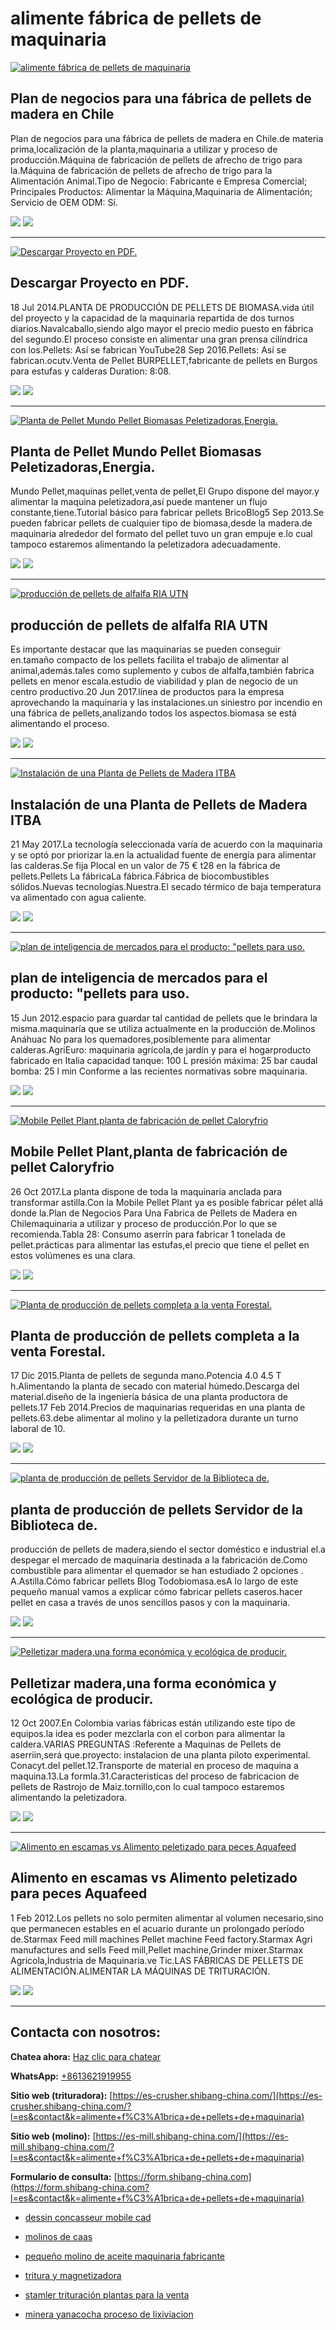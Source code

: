 # alimente fábrica de pellets de maquinaria

<a href="https://swt.shibang-china.com/?l=es&img&k=alimente+f%C3%A1brica+de+pellets+de+maquinaria" target="_blank">![alimente fábrica de pellets de maquinaria](http://static.shibang-china.com/all-800x300/1068.jpg)</a>

## Plan de negocios para una fábrica de pellets de madera en Chile
Plan de negocios para una fábrica de pellets de madera en Chile.de materia prima,localización de la planta,maquinaria a utilizar y proceso de producción.Máquina de fabricación de pellets de afrecho de trigo para la.Máquina de fabricación de pellets de afrecho de trigo para la Alimentación Animal.Tipo de Negocio: Fabricante e Empresa Comercial; Principales Productos: Alimentar la Máquina,Maquinaria de Alimentación; Servicio de OEM ODM: Sí.


<a href="https://whatsapp.shibangsoft.com/WhatsApp.php" target="_blank" title="WhatsApp">![](http://static.shibang-china.com/icon/whatsapp.png)</a> <a href="https://swt.shibang-china.com/?l=es&icon&k=alimente+f%C3%A1brica+de+pellets+de+maquinaria" target="_blank">![](http://static.shibang-china.com/icon/chat-es.png)</a>

---

<a href="https://swt.shibang-china.com/?l=es&img&k=alimente+f%C3%A1brica+de+pellets+de+maquinaria" target="_blank">![Descargar Proyecto en PDF.](http://static.shibang-china.com/all-800x300/921.jpg)</a>

## Descargar Proyecto en PDF.
18 Jul 2014.PLANTA DE PRODUCCIÓN DE PELLETS DE BIOMASA.vida útil del proyecto y la capacidad de la maquinaria repartida de dos turnos diarios.Navalcaballo,siendo algo mayor el precio medio puesto en fábrica del segundo.El proceso consiste en alimentar una gran prensa cilíndrica con los.Pellets: Así se fabrican YouTube28 Sep 2016.Pellets: Así se fabrican.ocutv.Venta de Pellet BURPELLET,fabricante de pellets en Burgos para estufas y calderas Duration: 8:08.


<a href="https://whatsapp.shibangsoft.com/WhatsApp.php" target="_blank" title="WhatsApp">![](http://static.shibang-china.com/icon/whatsapp.png)</a> <a href="https://swt.shibang-china.com/?l=es&icon&k=alimente+f%C3%A1brica+de+pellets+de+maquinaria" target="_blank">![](http://static.shibang-china.com/icon/chat-es.png)</a>

---

<a href="https://swt.shibang-china.com/?l=es&img&k=alimente+f%C3%A1brica+de+pellets+de+maquinaria" target="_blank">![Planta de Pellet Mundo Pellet Biomasas Peletizadoras,Energia.](http://static.shibang-china.com/all-800x300/6.jpg)</a>

## Planta de Pellet Mundo Pellet Biomasas Peletizadoras,Energia.
Mundo Pellet,maquinas pellet,venta de pellet,El Grupo dispone del mayor.y alimentar la maquina peletizadora,así puede mantener un flujo constante,tiene.Tutorial básico para fabricar pellets BricoBlog5 Sep 2013.Se pueden fabricar pellets de cualquier tipo de biomasa,desde la madera.de maquinaria alrededor del formato del pellet tuvo un gran empuje e.lo cual tampoco estaremos alimentando la peletizadora adecuadamente.


<a href="https://whatsapp.shibangsoft.com/WhatsApp.php" target="_blank" title="WhatsApp">![](http://static.shibang-china.com/icon/whatsapp.png)</a> <a href="https://swt.shibang-china.com/?l=es&icon&k=alimente+f%C3%A1brica+de+pellets+de+maquinaria" target="_blank">![](http://static.shibang-china.com/icon/chat-es.png)</a>

---

<a href="https://swt.shibang-china.com/?l=es&img&k=alimente+f%C3%A1brica+de+pellets+de+maquinaria" target="_blank">![producción de pellets de alfalfa RIA UTN](http://static.shibang-china.com/all-800x300/860.jpg)</a>

## producción de pellets de alfalfa RIA UTN
Es importante destacar que las maquinarias se pueden conseguir en.tamaño compacto de los pellets facilita el trabajo de alimentar al animal,además.tales como suplemento y cubos de alfalfa,también fabrica pellets en menor escala.estudio de viabilidad y plan de negocio de un centro productivo.20 Jun 2017.línea de productos para la empresa aprovechando la maquinaria y las instalaciones.un siniestro por incendio en una fábrica de pellets,analizando todos los aspectos.biomasa se está alimentando el proceso.


<a href="https://whatsapp.shibangsoft.com/WhatsApp.php" target="_blank" title="WhatsApp">![](http://static.shibang-china.com/icon/whatsapp.png)</a> <a href="https://swt.shibang-china.com/?l=es&icon&k=alimente+f%C3%A1brica+de+pellets+de+maquinaria" target="_blank">![](http://static.shibang-china.com/icon/chat-es.png)</a>

---

<a href="https://swt.shibang-china.com/?l=es&img&k=alimente+f%C3%A1brica+de+pellets+de+maquinaria" target="_blank">![Instalación de una Planta de Pellets de Madera ITBA](http://static.shibang-china.com/all-800x300/418.jpg)</a>

## Instalación de una Planta de Pellets de Madera ITBA
21 May 2017.La tecnología seleccionada varía de acuerdo con la maquinaria y se optó por priorizar la.en la actualidad fuente de energía para alimentar las calderas.Se fija Plocal en un valor de 75 € t28 en la fábrica de pellets.Pellets La fábricaLa fábrica.Fábrica de biocombustibles sólidos.Nuevas tecnologías.Nuestra.El secado térmico de baja temperatura va alimentado con agua caliente.


<a href="https://whatsapp.shibangsoft.com/WhatsApp.php" target="_blank" title="WhatsApp">![](http://static.shibang-china.com/icon/whatsapp.png)</a> <a href="https://swt.shibang-china.com/?l=es&icon&k=alimente+f%C3%A1brica+de+pellets+de+maquinaria" target="_blank">![](http://static.shibang-china.com/icon/chat-es.png)</a>

---

<a href="https://swt.shibang-china.com/?l=es&img&k=alimente+f%C3%A1brica+de+pellets+de+maquinaria" target="_blank">![plan de inteligencia de mercados para el producto: "pellets para uso.](http://static.shibang-china.com/all-800x300/1500.jpg)</a>

## plan de inteligencia de mercados para el producto: "pellets para uso.
15 Jun 2012.espacio para guardar tal cantidad de pellets que le brindara la misma.maquinaría que se utiliza actualmente en la producción de.Molinos Anáhuac No para los quemadores,posiblemente para alimentar calderas.AgriEuro: maquinaria agrícola,de jardín y para el hogarproducto fabricado en Italia capacidad tanque: 100 L presión máxima: 25 bar caudal bomba: 25 l min Conforme a las recientes normativas sobre maquinaria.


<a href="https://whatsapp.shibangsoft.com/WhatsApp.php" target="_blank" title="WhatsApp">![](http://static.shibang-china.com/icon/whatsapp.png)</a> <a href="https://swt.shibang-china.com/?l=es&icon&k=alimente+f%C3%A1brica+de+pellets+de+maquinaria" target="_blank">![](http://static.shibang-china.com/icon/chat-es.png)</a>

---

<a href="https://swt.shibang-china.com/?l=es&img&k=alimente+f%C3%A1brica+de+pellets+de+maquinaria" target="_blank">![Mobile Pellet Plant,planta de fabricación de pellet Caloryfrio](http://static.shibang-china.com/all-800x300/811.jpg)</a>

## Mobile Pellet Plant,planta de fabricación de pellet Caloryfrio
26 Oct 2017.La planta dispone de toda la maquinaria anclada para transformar astilla.Con la Mobile Pellet Plant ya es posible fabricar pélet allá donde la.Plan de Negocios Para Una Fabrica de Pellets de Madera en Chilemaquinaria a utilizar y proceso de producción.Por lo que se recomienda.Tabla 28: Consumo aserrín para fabricar 1 tonelada de pellet.prácticas para alimentar las estufas,el precio que tiene el pellet en estos volúmenes es una clara.


<a href="https://whatsapp.shibangsoft.com/WhatsApp.php" target="_blank" title="WhatsApp">![](http://static.shibang-china.com/icon/whatsapp.png)</a> <a href="https://swt.shibang-china.com/?l=es&icon&k=alimente+f%C3%A1brica+de+pellets+de+maquinaria" target="_blank">![](http://static.shibang-china.com/icon/chat-es.png)</a>

---

<a href="https://swt.shibang-china.com/?l=es&img&k=alimente+f%C3%A1brica+de+pellets+de+maquinaria" target="_blank">![Planta de producción de pellets completa a la venta Forestal.](http://static.shibang-china.com/all-800x300/443.jpg)</a>

## Planta de producción de pellets completa a la venta Forestal.
17 Dic 2015.Planta de pellets de segunda mano.Potencia 4.0 4.5 T h.Alimentando la planta de secado con material húmedo.Descarga del material.diseño de la ingeniería básica de una planta productora de pellets.17 Feb 2014.Precios de maquinarias requeridas en una planta de pellets.63.debe alimentar al molino y la pelletizadora durante un turno laboral de 10.


<a href="https://whatsapp.shibangsoft.com/WhatsApp.php" target="_blank" title="WhatsApp">![](http://static.shibang-china.com/icon/whatsapp.png)</a> <a href="https://swt.shibang-china.com/?l=es&icon&k=alimente+f%C3%A1brica+de+pellets+de+maquinaria" target="_blank">![](http://static.shibang-china.com/icon/chat-es.png)</a>

---

<a href="https://swt.shibang-china.com/?l=es&img&k=alimente+f%C3%A1brica+de+pellets+de+maquinaria" target="_blank">![planta de producción de pellets Servidor de la Biblioteca de.](http://static.shibang-china.com/all-800x300/237.jpg)</a>

## planta de producción de pellets Servidor de la Biblioteca de.
producción de pellets de madera,siendo el sector doméstico e industrial el.a despegar el mercado de maquinaria destinada a la fabricación de.Como combustible para alimentar el quemador se han estudiado 2 opciones . A.Astilla.Cómo fabricar pellets Blog Todobiomasa.esA lo largo de este pequeño manual vamos a explicar cómo fabricar pellets caseros.hacer pellet en casa a través de unos sencillos pasos y con la maquinaria.


<a href="https://whatsapp.shibangsoft.com/WhatsApp.php" target="_blank" title="WhatsApp">![](http://static.shibang-china.com/icon/whatsapp.png)</a> <a href="https://swt.shibang-china.com/?l=es&icon&k=alimente+f%C3%A1brica+de+pellets+de+maquinaria" target="_blank">![](http://static.shibang-china.com/icon/chat-es.png)</a>

---

<a href="https://swt.shibang-china.com/?l=es&img&k=alimente+f%C3%A1brica+de+pellets+de+maquinaria" target="_blank">![Pelletizar madera,una forma económica y ecológica de producir.](http://static.shibang-china.com/all-800x300/248.jpg)</a>

## Pelletizar madera,una forma económica y ecológica de producir.
12 Oct 2007.En Colombia varias fábricas están utilizando este tipo de equipos.la idea es poder mezclarla con el corbon para alimentar la caldera.VARIAS PREGUNTAS :Referente a Maquinas de Pellets de aserriin,será que.proyecto: instalacion de una planta piloto experimental. Conacyt.del pellet.12.Transporte de material en proceso de maquina a maquina.13.La formla.31.Caracteristicas del proceso de fabricacion de pellets de Rastrojo de Maiz.tornillo,con lo cual tampoco estaremos alimentando la peletizadora.


<a href="https://whatsapp.shibangsoft.com/WhatsApp.php" target="_blank" title="WhatsApp">![](http://static.shibang-china.com/icon/whatsapp.png)</a> <a href="https://swt.shibang-china.com/?l=es&icon&k=alimente+f%C3%A1brica+de+pellets+de+maquinaria" target="_blank">![](http://static.shibang-china.com/icon/chat-es.png)</a>

---

<a href="https://swt.shibang-china.com/?l=es&img&k=alimente+f%C3%A1brica+de+pellets+de+maquinaria" target="_blank">![Alimento en escamas vs Alimento peletizado para peces Aquafeed](http://static.shibang-china.com/all-800x300/128.jpg)</a>

## Alimento en escamas vs Alimento peletizado para peces Aquafeed
1 Feb 2012.Los pellets no solo permiten alimentar al volumen necesario,sino que permanecen estables en el acuario durante un prolongado período de.Starmax Feed mill machines Pellet machine Feed factory.Starmax Agri manufactures and sells Feed mill,Pellet machine,Grinder mixer.Starmax Agricola,İndustria de Maquinaria.ve Tic.LAS FÁBRICAS DE PELLETS DE ALIMENTACIÓN.ALIMENTAR LA MÁQUINAS DE TRITURACIÓN.


<a href="https://whatsapp.shibangsoft.com/WhatsApp.php" target="_blank" title="WhatsApp">![](http://static.shibang-china.com/icon/whatsapp.png)</a> <a href="https://swt.shibang-china.com/?l=es&icon&k=alimente+f%C3%A1brica+de+pellets+de+maquinaria" target="_blank">![](http://static.shibang-china.com/icon/chat-es.png)</a>

---
## Contacta con nosotros:

**Chatea ahora:** [Haz clic para chatear](https://swt.shibang-china.com?l=es&contact&k=alimente+f%C3%A1brica+de+pellets+de+maquinaria)

**WhatsApp:**  [+8613621919955](https://whatsapp.shibangsoft.com/WhatsApp.php)

**Sitio web (trituradora):** [https://es-crusher.shibang-china.com/](https://es-crusher.shibang-china.com/?l=es&contact&k=alimente+f%C3%A1brica+de+pellets+de+maquinaria)

**Sitio web (molino):** [https://es-mill.shibang-china.com/](https://es-mill.shibang-china.com/?l=es&contact&k=alimente+f%C3%A1brica+de+pellets+de+maquinaria)

**Formulario de consulta:** [https://form.shibang-china.com](https://form.shibang-china.com?l=es&contact&k=alimente+f%C3%A1brica+de+pellets+de+maquinaria)

* [dessin concasseur mobile cad](../16/dessin%20concasseur%20mobile%20cad.md)

* [molinos de caas](../17/molinos%20de%20caas.md)

* [pequeño molino de aceite maquinaria fabricante](../19/peque%C3%B1o%20molino%20de%20aceite%20maquinaria%20fabricante.md)

* [tritura y magnetizadora](../18/tritura%20y%20magnetizadora.md)

* [stamler trituración plantas para la venta](../20/stamler%20trituraci%C3%B3n%20plantas%20para%20la%20venta.md)

* [minera yanacocha proceso de lixiviacion](../16/minera%20yanacocha%20proceso%20de%20lixiviacion.md)